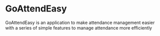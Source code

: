 # GoAttendEasy

GoAttendEasy is an application to make attendance management easier with a series of simple features to manage attendance more efficiently

